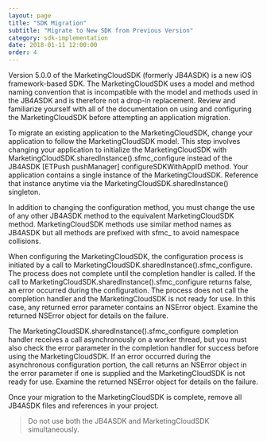 ```yaml
---
layout: page
title: "SDK Migration"
subtitle: "Migrate to New SDK from Previous Version"
category: sdk-implementation
date: 2018-01-11 12:00:00
order: 4
---
```


Version 5.0.0 of the MarketingCloudSDK (formerly JB4ASDK) is a new iOS framework-based SDK. The MarketingCloudSDK uses a model and method naming convention that is incompatible with the model and methods used in the JB4ASDK and is therefore not a drop-in replacement. Review and familiarize yourself with all of the documentation on using and configuring the MarketingCloudSDK before attempting an application migration.

To migrate an existing application to the MarketingCloudSDK, change your application to follow the MarketingCloudSDK model. This step involves changing your application to initialize the MarketingCloudSDK with MarketingCloudSDK.sharedInstance().sfmc_configure instead of the JB4ASDK [ETPush pushManager] configureSDKWithAppID method. Your application contains a single instance of the MarketingCloudSDK. Reference that instance anytime via the MarketingCloudSDK.sharedInstance() singleton.

In addition to changing the configuration method, you must change the use of any other JB4ASDK method to the equivalent MarketingCloudSDK method. MarketingCloudSDK methods use similar method names as JB4ASDK but all methods are prefixed with sfmc_ to avoid namespace collisions.

When configuring the MarketingCloudSDK, the configuration process is initiated by a call to MarketingCloudSDK.sharedInstance().sfmc_configure. The process does not complete until the completion handler is called. If the call to MarketingCloudSDK.sharedInstance().sfmc_configure returns false, an error occurred during the configuration. The process does not call the completion handler and the MarketingCloudSDK is not ready for use. In this case, any returned error parameter contains an NSError object. Examine the returned NSError object for details on the failure.

The MarketingCloudSDK.sharedInstance().sfmc_configure completion handler receives a call asynchronously on a worker thread, but you must also check the error parameter in the completion handler for success before using the MarketingCloudSDK. If an error occurred during the asynchronous configuration portion, the call returns an NSError object in the error parameter if one is supplied and the MarketingCloudSDK is not ready for use. Examine the returned NSError object for details on the failure.

Once your migration to the MarketingCloudSDK is complete, remove all JB4ASDK files and references in your project.

> Do not use both the JB4ASDK and MarketingCloudSDK simultaneously.

